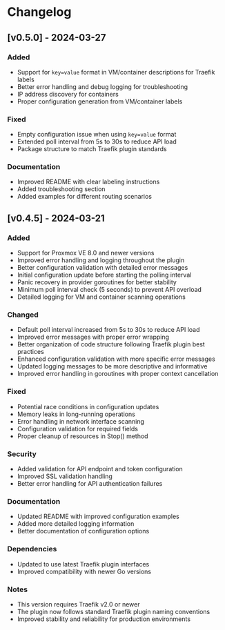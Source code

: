 # Changelog

## [v0.5.0] - 2024-03-27

### Added

- Support for `key=value` format in VM/container descriptions for Traefik labels
- Better error handling and debug logging for troubleshooting
- IP address discovery for containers
- Proper configuration generation from VM/container labels

### Fixed

- Empty configuration issue when using `key=value` format
- Extended poll interval from 5s to 30s to reduce API load
- Package structure to match Traefik plugin standards

### Documentation

- Improved README with clear labeling instructions
- Added troubleshooting section
- Added examples for different routing scenarios

## [v0.4.5] - 2024-03-21

### Added

- Support for Proxmox VE 8.0 and newer versions
- Improved error handling and logging throughout the plugin
- Better configuration validation with detailed error messages
- Initial configuration update before starting the polling interval
- Panic recovery in provider goroutines for better stability
- Minimum poll interval check (5 seconds) to prevent API overload
- Detailed logging for VM and container scanning operations

### Changed

- Default poll interval increased from 5s to 30s to reduce API load
- Improved error messages with proper error wrapping
- Better organization of code structure following Traefik plugin best practices
- Enhanced configuration validation with more specific error messages
- Updated logging messages to be more descriptive and informative
- Improved error handling in goroutines with proper context cancellation

### Fixed

- Potential race conditions in configuration updates
- Memory leaks in long-running operations
- Error handling in network interface scanning
- Configuration validation for required fields
- Proper cleanup of resources in Stop() method

### Security

- Added validation for API endpoint and token configuration
- Improved SSL validation handling
- Better error handling for API authentication failures

### Documentation

- Updated README with improved configuration examples
- Added more detailed logging information
- Better documentation of configuration options

### Dependencies

- Updated to use latest Traefik plugin interfaces
- Improved compatibility with newer Go versions

### Notes

- This version requires Traefik v2.0 or newer
- The plugin now follows standard Traefik plugin naming conventions
- Improved stability and reliability for production environments 